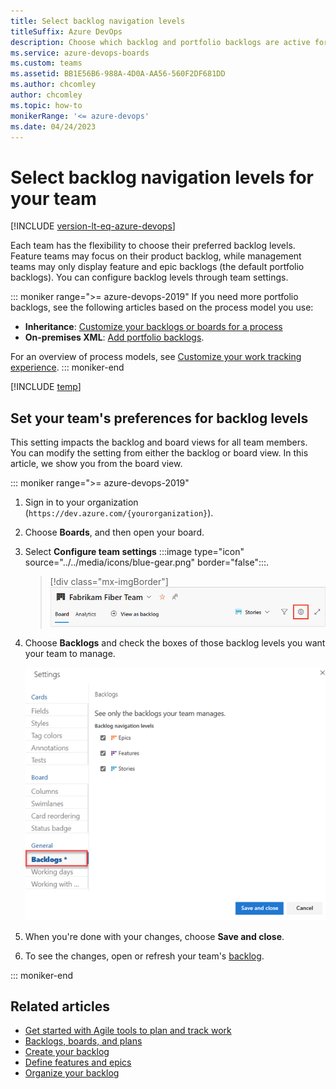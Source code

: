 ```yaml
---
title: Select backlog navigation levels
titleSuffix: Azure DevOps
description: Choose which backlog and portfolio backlogs are active for your team in Azure DevOps. 
ms.service: azure-devops-boards
ms.custom: teams
ms.assetid: BB1E56B6-988A-4D0A-AA56-560F2DF681DD  
ms.author: chcomley
author: chcomley
ms.topic: how-to
monikerRange: '<= azure-devops'
ms.date: 04/24/2023
---
```


# Select backlog navigation levels for your team

[!INCLUDE [version-lt-eq-azure-devops](../../includes/version-lt-eq-azure-devops.md)]  

Each team has the flexibility to choose their preferred backlog levels. Feature teams may focus on their product backlog, while management teams may only display feature and epic backlogs (the default portfolio backlogs). You can configure backlog levels through team settings. 

::: moniker range=">= azure-devops-2019" 
If you need more portfolio backlogs, see the following articles based on the process model you use: 
- **Inheritance**: [Customize your backlogs or boards for a process](work/customize-process-backlogs-boards.md)  
- **On-premises XML**: [Add portfolio backlogs](../../reference/add-portfolio-backlogs.md).  

For an overview of process models, see [Customize your work tracking experience](../../reference/customize-work.md).
::: moniker-end



[!INCLUDE [temp](includes/prerequisites-team-settings.md)]

<a id="activate-backlogs"></a>

## Set your team's preferences for backlog levels

This setting impacts the backlog and board views for all team members. You can modify the setting from either the backlog or board view. In this article, we show you from the board view.

::: moniker range=">= azure-devops-2019" 

1. Sign in to your organization (```https://dev.azure.com/{yourorganization}```).
2. Choose **Boards**, and then open your board.

3. Select **Configure team settings** :::image type="icon" source="../../media/icons/blue-gear.png" border="false":::.  

	> [!div class="mx-imgBorder"]
	> ![Open board settings for a team, vert nav](media/configure-team/open-board-settings.png)  

4. Choose **Backlogs** and check the boxes of those backlog levels you want your team to manage. 

	![Team settings dialog, Backlogs tab](media/select-nav-backlog-levels-config-ts.png)  

5. When you're done with your changes, choose **Save and close**.  

6. To see the changes, open or refresh your team's [backlog](../../boards/backlogs/create-your-backlog.md). 

::: moniker-end  



## Related articles

- [Get started with Agile tools to plan and track work](../../boards/get-started/what-is-azure-boards.md)
- [Backlogs, boards, and plans](../../boards/backlogs/backlogs-boards-plans.md)
- [Create your backlog](../../boards/backlogs/create-your-backlog.md)  
- [Define features and epics](../../boards/backlogs/define-features-epics.md)
- [Organize your backlog](../../boards/backlogs/organize-backlog.md)   

